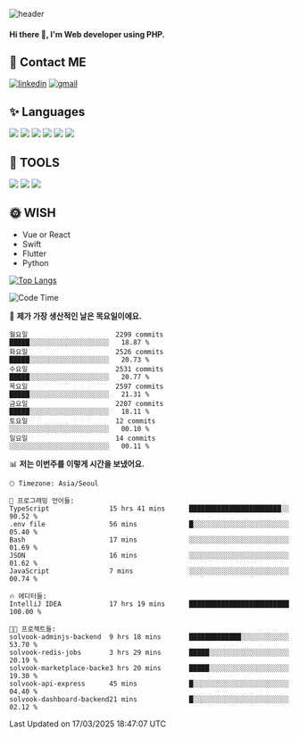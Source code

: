 ![header](https://capsule-render.vercel.app/api?type=waving&color=auto&height=300&section=header&text=Elin&fontSize=90&animation=twinkling)

#### Hi there 👋, I'm <b>Web developer</b> using PHP. ####

<!--
- 🔭 I’m currently working on Uniwill
- 🌱 I’m currently learning Vue or React or Python.
-->

<!---#### I am PHP developer --->

## 💌 Contact ME ###
[<img src='https://img.shields.io/badge/-EunjiKo-%230A66C2?style=flat-square&logo=LinkedIn&logoColor=white' alt='linkedin'>](https://www.linkedin.com/in/https://www.linkedin.com/in/eunji-ko-00a907164//)  [<img src='https://img.shields.io/badge/-einee214%40gmail.com-%23EA4335?style=flat-square&logo=Gmail&logoColor=white' alt='gmail'>](einee214@gmail.com)  


## ✨ Languages
<img src='https://img.shields.io/badge/-PHP-%23777BB4?style=for-the-badge&logo=PHP&logoColor=white'> <img src='https://img.shields.io/badge/-Laravel-%23FF2D20?style=for-the-badge&logo=Laravel&logoColor=white'> <img src='https://img.shields.io/badge/Jquery-%230769AD?style=for-the-badge&logo=Jquery&logoColor=white'> <img src='https://img.shields.io/badge/CSS3-%231572B6?style=for-the-badge&logo=CSS3&logoColor=white'> <img src='https://img.shields.io/badge/Bootstrap-%237952B3?style=for-the-badge&logo=Bootstrap&logoColor=white' > <img src='https://img.shields.io/badge/MySQL-%234479A1?style=for-the-badge&logo=MySQL&logoColor=white' >

## 🌷 TOOLS
<img src='https://img.shields.io/badge/PHPSTORM-%23000000?style=for-the-badge&logo=PhpStorm&logoColor=white' > <img src='https://img.shields.io/badge/GitLab-%23FCA121?style=for-the-badge&logo=GitLab&logoColor=white' > <img src='https://img.shields.io/badge/GitHub-%23181717?style=for-the-badge&logo=GitHub&logoColor=white'>


## 🌞 WISH
- Vue or React
- Swift
- Flutter
- Python


[![Top Langs](https://github-readme-stats.vercel.app/api/top-langs/?username=ein214&layout=compact)](https://github.com/anuraghazra/github-readme-stats)

<!--START_SECTION:waka-->
![Code Time](http://img.shields.io/badge/Code%20Time-4%2C101%20hrs%209%20mins-blue)

📅 **제가 가장 생산적인 날은 목요일이에요.** 

```text
월요일                      2299 commits        █████░░░░░░░░░░░░░░░░░░░░   18.87 % 
화요일                      2526 commits        █████░░░░░░░░░░░░░░░░░░░░   20.73 % 
수요일                      2531 commits        █████░░░░░░░░░░░░░░░░░░░░   20.77 % 
목요일                      2597 commits        █████░░░░░░░░░░░░░░░░░░░░   21.31 % 
금요일                      2207 commits        █████░░░░░░░░░░░░░░░░░░░░   18.11 % 
토요일                      12 commits          ░░░░░░░░░░░░░░░░░░░░░░░░░   00.10 % 
일요일                      14 commits          ░░░░░░░░░░░░░░░░░░░░░░░░░   00.11 % 
```


📊 **저는 이번주를 이렇게 시간을 보냈어요.** 

```text
🕑︎ Timezone: Asia/Seoul

💬 프로그래밍 언어들: 
TypeScript               15 hrs 41 mins      ███████████████████████░░   90.52 % 
.env file                56 mins             █░░░░░░░░░░░░░░░░░░░░░░░░   05.40 % 
Bash                     17 mins             ░░░░░░░░░░░░░░░░░░░░░░░░░   01.69 % 
JSON                     16 mins             ░░░░░░░░░░░░░░░░░░░░░░░░░   01.62 % 
JavaScript               7 mins              ░░░░░░░░░░░░░░░░░░░░░░░░░   00.74 % 

🔥 에디터들: 
IntelliJ IDEA            17 hrs 19 mins      █████████████████████████   100.00 % 

🐱‍💻 프로젝트들: 
solvook-adminjs-backend  9 hrs 18 mins       █████████████░░░░░░░░░░░░   53.70 % 
solvook-redis-jobs       3 hrs 29 mins       █████░░░░░░░░░░░░░░░░░░░░   20.19 % 
solvook-marketplace-backe3 hrs 20 mins       █████░░░░░░░░░░░░░░░░░░░░   19.30 % 
solvook-api-express      45 mins             █░░░░░░░░░░░░░░░░░░░░░░░░   04.40 % 
solvook-dashboard-backend21 mins             █░░░░░░░░░░░░░░░░░░░░░░░░   02.12 % 
```


 Last Updated on 17/03/2025 18:47:07 UTC
<!--END_SECTION:waka-->

<!---![GitHub stats](https://github-readme-stats.vercel.app/api?username=ein214&show_icons=true&theme=dracula)  --->



